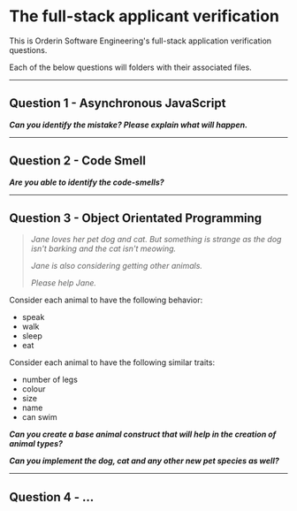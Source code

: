 # The full-stack applicant verification

This is Orderin Software Engineering's full-stack application verification questions.

Each of the below questions will folders with their associated files.

---

## Question 1 - Asynchronous JavaScript

**_Can you identify the mistake? Please explain what will happen._**

---

## Question 2 - Code Smell

**_Are you able to identify the code-smells?_**

---

## Question 3 - Object Orientated Programming

> _Jane loves her pet dog and cat. But something is strange as the dog isn't barking and the cat isn't meowing._
>
> _Jane is also considering getting other animals._
>
> _Please help Jane._

Consider each animal to have the following behavior:

- speak
- walk
- sleep
- eat

Consider each animal to have the following similar traits:

- number of legs
- colour
- size
- name
- can swim

**_Can you create a base animal construct that will help in the creation of animal types?_**

**_Can you implement the dog, cat and any other new pet species as well?_**

---

## Question 4 - ...
